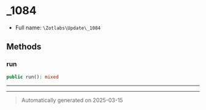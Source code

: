 
# _1084





* Full name: `\Zotlabs\Update\_1084`




## Methods


### run



```php
public run(): mixed
```












***


***
> Automatically generated on 2025-03-15
